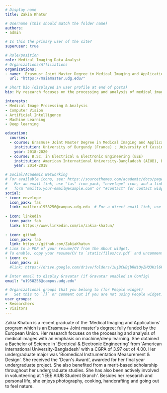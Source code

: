 ```yaml
---
# Display name
title: Zakia Khatun

# Username (this should match the folder name)
authors:
- admin 

# Is this the primary user of the site?
superuser: true

# Role/position
role: Medical Imaging Data Analyst 
# Organizations/Affiliations
organizations:
- name:  Erasmus+ Joint Master Degree in Medical Imaging and Applications
  url: "https://maiamaster.udg.edu/"

# Short bio (displayed in user profile at end of posts)
bio: My research focuses on the processing and analysis of medical images with an emphasis on deep learning.

interests:
- Medical Image Processing & Analysis
- Computer Vision
- Artificial Intelligence
- Machine Learning
- Deep learning

education:
  courses:
  - course: Erasmus+ Joint Master Degree in Medical Imaging and Applications (MAIA) program
    institution: University of Burgundy (France) ; University of Cassino (Italy) ; University of Girona (Spain)
    year: 2018-2020
  - course: B.Sc. in Electrical & Electronic Engineering (EEE)
    institution: American International University-Bangladesh (AIUB), Bangladesh
    year: 2014-2018

# Social/Academic Networking
# For available icons, see: https://sourcethemes.com/academic/docs/page-builder/#icons
#   For an email link, use "fas" icon pack, "envelope" icon, and a link in the
#   form "mailto:your-email@example.com" or "#contact" for contact widget.
social:
- icon: envelope
  icon_pack: fas
  link: mailto:u1958256@campus.udg.edu  # For a direct email link, use "mailto:u1958256@campus.udg.edu".
  
- icon: linkedin
  icon_pack: fab
  link: https://www.linkedin.com/in/zakia-khatun/
  
- icon: github
  icon_pack: fab
  link: https://github.com/ZakiaKhatun
# Link to a PDF of your resume/CV from the About widget.
# To enable, copy your resume/CV to `static/files/cv.pdf` and uncomment the lines below.
- icon: cv
  icon_pack: ai
  #link: https://drive.google.com/drive/folders/1ujBCHBjbRNiOyZHQ3Kzl6P4e0FcsmlIX?usp=sharing

# Enter email to display Gravatar (if Gravatar enabled in Config)
email: "u1958256@campus.udg.edu"

# Organizational groups that you belong to (for People widget)
#   Set this to `[]` or comment out if you are not using People widget.
user_groups:
- Researchers
- Visitors
---
```


Zakia Khatun is a recent graduate of the 'Medical Imaging and Applications' program which is an Erasmus+ Joint master's degree; fully funded by the European Union. Her research focuses on the processing and analysis of medical images with an emphasis on machine/deep learning. She obtained a Bachelor of Science in 'Electrical & Electronic Engineering' from 'American International University-Bangladesh' with a CGPA of 3.97 out of 4.00. Her undergraduate major was 'Biomedical Instrumentation Measurement & Design'. She received the 'Dean's Award', awarded for her final year undergraduate project. She also benefited from a merit-based scholarship throughout her undergraduate studies. She has also been actively involved in volunteering at 'IEEE AIUB Student Branch'. Besides her research and personal life, she enjoys photography, cooking, handcrafting and going out to feel nature.
